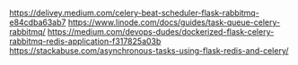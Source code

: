 https://delivey.medium.com/celery-beat-scheduler-flask-rabbitmq-e84cdba63ab7
https://www.linode.com/docs/guides/task-queue-celery-rabbitmq/
https://medium.com/devops-dudes/dockerized-flask-celery-rabbitmq-redis-application-f317825a03b
https://stackabuse.com/asynchronous-tasks-using-flask-redis-and-celery/

